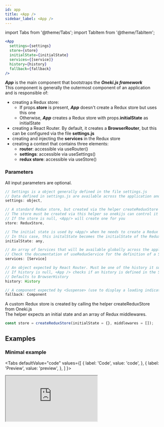 ```yaml
---
id: app
title: <App />
sidebar_label: <App />
---
```

import Tabs from '@theme/Tabs';
import TabItem from '@theme/TabItem';

```jsx
<App
  settings={settings}
  store={store}
  initialState={initialState}
  services={[service]}
  history={history}
  fallback={fallback}
/>
```
***App*** is the main component that bootstraps the ***Oneki.js framework***<br/>
This component is generally the outermost component of an application and is responsible of:
* creating a Redux store:
  * If props.**store** is present, ***App*** doesn't create a Redux store but uses this one
  * Otherwise, ***App*** creates a Redux store with props.**initialState** as initialState
* creating a React Router. By default, it creates a **BrowserRouter**, but this can be configured via the file **settings.js**
* creating and injecting the **services** in the Redux store
* creating a context that contains three elements:
  * **router**: accessible via useRouter()
  * **settings**: accessible via useSettings()
  * **redux store**: accessible via useStore()


### Parameters
All input parameters are optional.
```javascript
// Settings is a object generally defined in the file settings.js
// Data defined in settings.js are available across the application and contains configuration data.
settings: object,

// A standard Redux store, but created via the helper createReduxStore from onekijs
// The store must be created via this helper so onekijs can control it
// If the store is null, <App/> will create one for you
store: ReduxStore,

// The initial state is used by <App/> when he needs to create a Redux store
// In this case, this initalState becomes the initialState of the Redux store.
initialState: any,

// An array of Services that will be available globally across the application
// Check the documentation of useReduxService for the definition of a Service
services: [Service]

// An object expected by React Router. Must be one of the history it supports
// If history is null, <App /> checks if an history is defined in the Settings
// Defaults to BrowserHistory
history: History

// A component expected by <Suspense> (use to display a loading indicator)
fallback: Component

```
A custom Redux store is created by calling the helper createReduxStore from Oneki.js<br/>
The helper expects an initial state and an array of Redux middlewares.
```javascript
const store = createReduxStore(initialState = {}, middlewares = []);
```

## Examples
### Minimal example
<Tabs
  defaultValue="code"
  values={[
    { label: 'Code', value: 'code', },
    { label: 'Preview', value: 'preview', },
  ]
}>
<TabItem value="code">
  <iframe
    src="https://codesandbox.io/embed/onekijs-basic-app-pqyr9?fontsize=14&hidenavigation=1&theme=dark&view=editor"
    style={{width:'100%', height:'600px', border:0, bordeRadius: '4px', overflow:'hidden'}}
    title="onekijs-basic-app"
    allow="geolocation; microphone; camera; midi; vr; accelerometer; gyroscope; payment; ambient-light-sensor; encrypted-media; usb"
    sandbox="allow-modals allow-forms allow-popups allow-scripts allow-same-origin" />
</TabItem>
<TabItem value="preview">
  <iframe
    src="https://codesandbox.io/embed/onekijs-basic-app-pqyr9?fontsize=14&hidenavigation=1&theme=dark&view=preview"
    style={{width:'100%', height:'600px', border:0, bordeRadius: '4px', overflow:'hidden'}}
    title="onekijs-basic-app"
    allow="geolocation; microphone; camera; midi; vr; accelerometer; gyroscope; payment; ambient-light-sensor; encrypted-media; usb"
    sandbox="allow-modals allow-forms allow-popups allow-scripts allow-same-origin" />
</TabItem>
</Tabs>

### App with settings, store, services and fallback
This example shows how to create the props expected by ***App***<br/>
Generally, only the prop ***settings*** is passed to ***App*** and one lets ***App*** create the other ones.

<Tabs
  defaultValue="code"
  values={[
    { label: 'Code', value: 'code', },
    { label: 'Preview', value: 'preview', },
  ]
}>
<TabItem value="code">
  <iframe
    src="https://codesandbox.io/embed/onekijs-app-with-props-3cih9?fontsize=14&hidenavigation=1&theme=dark&view=editor"
    style={{width:'100%', height:'1600px', border:0, bordeRadius: '4px', overflow:'hidden'}}
    title="onekijs-basic-app"
    allow="geolocation; microphone; camera; midi; vr; accelerometer; gyroscope; payment; ambient-light-sensor; encrypted-media; usb"
    sandbox="allow-modals allow-forms allow-popups allow-scripts allow-same-origin" />
</TabItem>
<TabItem value="preview">
  <iframe
    src="https://codesandbox.io/embed/onekijs-app-with-props-3cih9?fontsize=14&hidenavigation=1&theme=dark&view=preview"
    style={{width:'100%', height:'1600px', border:0, bordeRadius: '4px', overflow:'hidden'}}
    title="onekijs-basic-app"
    allow="geolocation; microphone; camera; midi; vr; accelerometer; gyroscope; payment; ambient-light-sensor; encrypted-media; usb"
    sandbox="allow-modals allow-forms allow-popups allow-scripts allow-same-origin" />
</TabItem>
</Tabs>
